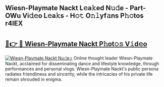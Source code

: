 ## Wiesn-Playmate Nackt L𝚎a𝚔ed N𝚞𝚍e - Part-OWu Vi𝚍𝚎o L𝚎a𝚔s - H𝚘𝚝 O𝚗𝚕yf𝚊ns P𝚑𝚘tos r4IEX

# <h2><a href="http://kfan7c.oniu.top/?m=Wiesn-Playmate+Nackt">🔗👉 🔴 Wiesn-Playmate Nackt P𝚑ot𝚘𝚜 V𝚒d𝚎o</a></h2>

[![Wiesn-Playmate Nackt Nu𝚍e𝚜](https://i.imgur.com/0qMVB7G.gif)](http://kfan7c.oniu.top/?m=Wiesn-Playmate+Nackt)
Online thought leader Wiesn-Playmate Nackt, acclaimed for disseminating dance and lifestyle knowledge, through performances and personal vlogs. Wiesn-Playmate Nackt's public persona radiates friendliness and sincerity, while the intricacies of his private life remain shrouded in enigma.  
